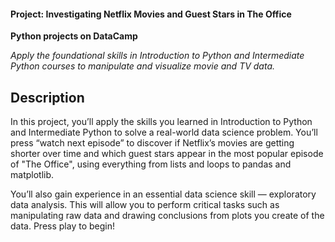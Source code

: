 #### Project: Investigating Netflix Movies and Guest Stars in The Office


**Python projects on DataCamp**

*Apply the foundational skills in Introduction to Python and Intermediate Python courses to manipulate and visualize movie and TV data.*


## Description

In this project, you’ll apply the skills you learned in Introduction to Python and Intermediate Python to solve a real-world data science problem. You’ll press “watch next episode” to discover if Netflix’s movies are getting shorter over time and which guest stars appear in the most popular episode of "The Office", using everything from lists and loops to pandas and matplotlib.

You’ll also gain experience in an essential data science skill — exploratory data analysis. This will allow you to perform critical tasks such as manipulating raw data and drawing conclusions from plots you create of the data. Press play to begin!
